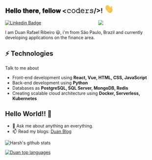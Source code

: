 <h2> 𝐇𝐞𝐥𝐥𝐨 𝐭𝐡𝐞𝐫𝐞, 𝐟𝐞𝐥𝐥𝐨𝐰 <𝚌𝚘𝚍𝚎𝚛𝚜/>! <img src="https://raw.githubusercontent.com/ABSphreak/ABSphreak/master/gifs/Hi.gif" width="30px"></h2>

<img align='right' src='https://user-images.githubusercontent.com/5713670/87202985-820dcb80-c2b6-11ea-9f56-7ec461c497c3.gif' width='200"'>

[![Linkedin Badge](https://img.shields.io/badge/-duanribeiro-blue?style=flat-square&logo=Linkedin&logoColor=white&link=https://www.linkedin.com/in/duan-ribeiro/)](https://www.linkedin.com/in/duan-ribeiro/)


I am Duan Rafael Ribeiro 😃, i'm from São Paulo, Brazil and currently developing applications on the finance area.


## ⚡ Technologies
Talk to me about
- Front-end development using **React, Vue, HTML, CSS, JavaScript**
- Back-end development using **Python**
- Databases as **PostgreSQL, SQL Server, MongoDB, Redis**
- Creating scalable cloud architecture using **Docker, Serverless, Kubernetes**

## Hello World!! 🤔
- 💬 Ask me about anything an everything.
- 📫 Read my blogs: [Duan Blog](https://www.linkedin.com/in/duan-ribeiro/detail/recent-activity/posts/)

![Harsh's github stats](https://github-readme-stats.vercel.app/api?username=duanribeiro&show_icons=true&hide_border=true)

[![Duan top languages](https://github-readme-stats.vercel.app/api/top-langs/?username=duanribeiro&layout=compact&hide_border=true)](https://github.com/duanribeiro)

